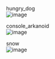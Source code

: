 hungry_dog  
![image](https://github.com/user-attachments/assets/2c72f142-dcae-44c0-88b6-f023875d2ba1)  


console_arkanoid  
![image](https://github.com/user-attachments/assets/d9983b61-d48c-4275-814b-f2321fa31544)


snow  
![image](https://github.com/user-attachments/assets/9b16be36-499a-4d71-8621-e3f94460f483)
